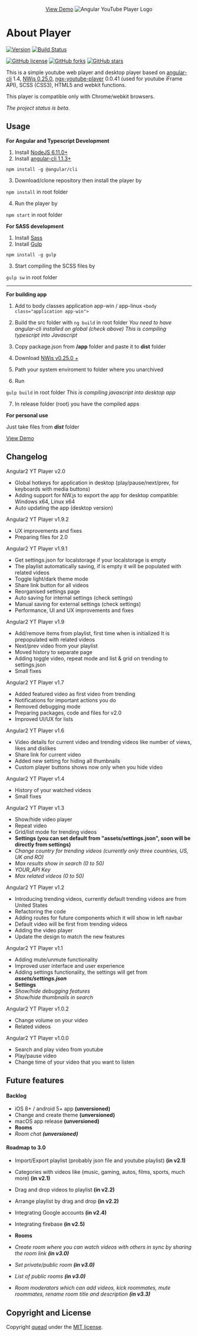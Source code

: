 <p align="center">
  <a href="https://quead.github.io/demo/" title="YouTube Player Demo">View Demo</a>
  <img alt="Angular YouTube Player Logo" src="https://i.imgur.com/GmAP7ip.png" style="height: auto; max-width:100%;" />
</p>

# About Player
[![Version](https://img.shields.io/badge/Current%20version-v2.0-brightgreen.svg?style=flat)](https://github.com/quead/angular2-yt-player)
[![Build Status](https://semaphoreci.com/api/v1/quead/angular2-yt-player/branches/master/badge.svg)](https://semaphoreci.com/quead/angular2-yt-player)

[![GitHub license](https://img.shields.io/badge/license-MIT-blue.svg)](https://raw.githubusercontent.com/quead/angular2-yt-player/master/LICENSE)
[![GitHub forks](https://img.shields.io/github/forks/quead/angular2-yt-player.svg)](https://github.com/quead/angular2-yt-player/network)
[![GitHub stars](https://img.shields.io/github/stars/quead/angular2-yt-player.svg)](https://github.com/quead/angular2-yt-player/stargazers)

This is a simple youtube web player and desktop player based on [angular-cli](https://github.com/angular/angular-cli "Angular Cli") 1.4, [NWjs 0.25.0](https://nwjs.io/ "NWJS Page"), [ngx-youtube-player](https://github.com/orizens/ng2-youtube-player "ngx youtube player") 0.0.41 (used for youtube iFrame API), SCSS (CSS3), HTML5 and webkit functions.

This player is compatible only with Chrome/webkit browsers.

*The project status is beta.*

## Usage

**For Angular and Typescript Development**
1. Install [NodeJS 6.11.0+](https://nodejs.org/en/download/ "Node JS Download")
2. Install [angular-cli 1.1.3+](https://github.com/angular/angular-cli "Angular Cli")

`npm install -g @angular/cli`

3. Download/clone repository then install the player by

`npm install` in root folder

4. Run the player by

`npm start` in root folder


**For SASS development**

1. Install [Sass](http://sass-lang.com/install "Sass website")
2. Install [Gulp](https://github.com/gulpjs/gulp "Gulp download")

`npm install -g gulp`

3. Start compiling the SCSS files by

`gulp sw` in root folder

------

**For building app**

1. Add to body classes application app-win / app-linux
`<body class="application app-win">`
2. Build the src folder with
`ng build` in root folder
*You need to have angular-cli installed on global (check above)*
*This is compiling typescript into Javascript*

3. Copy package.json from **/app** folder and paste it to **dist** folder
4. Download [NWjs v0.25.0 +](https://nwjs.io/ "NWJS Download")
5. Path your system enviroment to folder where you unarchived
6. Run

`gulp build` in root folder
*This is compiling javascript into desktop app*

7. In release folder (root) you have the compiled apps

**For personal use**

Just take files from ***dist*** folder

<a href="https://quead.github.io/demo/" title="YouTube Player Demo">View Demo</a>

## Changelog
Angular2 YT Player v2.0
- Global hotkeys for application in desktop (play/pause/next/prev, for keyboards with media buttons)
- Adding support for NW.js to export the app for desktop compatible: Windows x64, Linux x64
- Auto updating the app (desktop version)

Angular2 YT Player v1.9.2
- UX improvements and fixes
- Preparing files for 2.0

Angular2 YT Player v1.9.1
- Get settings.json for localstorage if your localstorage is empty
- The playlist automatically saving, if is empty it will be populated with related videos
- Toggle light/dark theme mode
- Share link button for all videos
- Reorganised settings page
- Auto saving for internal settings (check settings)
- Manual saving for external settings (check settings)
- Performance, UI and UX improvements and fixes

Angular2 YT Player v1.9
- Add/remove items from playlist, first time when is initialized It is prepopulated with related videos
- Next/prev video from your playlist
- Moved history to separate page
- Adding toggle video, repeat mode and list & grid on trending to settings.json
- Small fixes

Angular2 YT Player v1.7
- Added featured video as first video from trending
- Notifications for important actions you do
- Removed debugging mode
- Preparing packages, code and files for v2.0
- Improved UI/UX for lists

Angular2 YT Player v1.6
- Video details for current video and trending videos like number of views, likes and dislikes
- Share link for current video
- Added new setting for hiding all thumbnails
- Custom player buttons shows now only when you hide video

Angular2 YT Player v1.4
- History of your watched videos
- Small fixes

Angular2 YT Player v1.3
 - Show/hide video player
 - Repeat video
 - Grid/list mode for trending videos
- **Settings (you can set default from "assets/settings.json", soon will be directly from settings)**
- *Change country for trending videos (currently only three countries, US, UK and RO)*
- *Max results show in search (0 to 50)*
- *YOUR_API Key*
- *Max related videos (0 to 50)*

Angular2 YT Player v1.2
- Introducing trending videos, currently default trending videos are from United States
- Refactoring the code
- Adding routes for future components which it will show in left navbar
- Default video will be first from trending videos
- Adding the video player
- Update the design to match the new features

Angular2 YT Player v1.1
- Adding mute/unmute functionality
- Improved user interface and user experience
- Adding settings functionality, the settings will get from ***assets/settings.json***
- **Settings**
- *Show/hide debugging features*
- *Show/hide thumbnails in search*


Angular2 YT Player v1.0.2
- Change volume on your video
- Related videos

Angular2 YT Player v1.0.0
- Search and play video from youtube
- Play/pause video
- Change time of your video that you want to listen

## Future features
#### Backlog
- iOS 8+ / android 5+ app **(unversioned)**
- Change and create theme **(unversioned)**
- macOS app release **(unversioned)**
- **Rooms**
- *Room chat **(unversioned)***

#### Roadmap to 3.0
- Import/Export playlist (probably json file and youtube playlist) **(in v2.1)**
- Categories with videos like (music, gaming, autos, films, sports, much more) **(in v2.1)**
- Drag and drop videos to playlist **(in v2.2)**
- Arrange playlist by drag and drop **(in v2.2)**
- Integrating Google accounts **(in v2.4)**
- Integrating firebase **(in v2.5)**

- **Rooms**
- *Create room where you can watch videos with others in sync by sharing the room link **(in v3.0)***
- *Set private/public room **(in v3.0)***
- *List of public rooms **(in v3.0)***
- *Room moderators which can add videos, kick roommates, mute roommates, rename room title and description **(in v3.3)***

## Copyright and License
Copyright [quead](https://github.com/quead) under the [MIT license](LICENSE).
